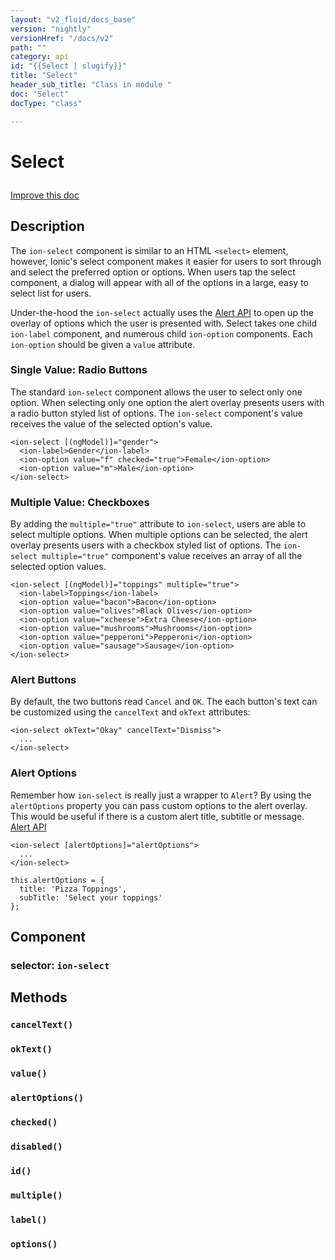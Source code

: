 ```yaml
---
layout: "v2_fluid/docs_base"
version: "nightly"
versionHref: "/docs/v2"
path: ""
category: api
id: "{{Select | slugify}}"
title: "Select"
header_sub_title: "Class in module "
doc: "Select"
docType: "class"

---
```










<h1 class="api-title">


Select






</h1>

<a class="improve-v2-docs" href='http://github.com/driftyco/ionic2/edit/master/ionic/components/select/select.ts#L8'>
Improve this doc
</a> 






<!-- description -->
<h2>Description</h2>

<p>The <code>ion-select</code> component is similar to an HTML <code>&lt;select&gt;</code> element, however,
Ionic&#39;s select component makes it easier for users to sort through and select
the preferred option or options. When users tap the select component, a
dialog will appear with all of the options in a large, easy to select list
for users.</p>
<p>Under-the-hood the <code>ion-select</code> actually uses the
<a href='../../alert/Alert'>Alert API</a> to open up the overlay of options
which the user is presented with. Select takes one child <code>ion-label</code>
component, and numerous child <code>ion-option</code> components. Each <code>ion-option</code>
should be given a <code>value</code> attribute.</p>
<h3 id="single-value-radio-buttons">Single Value: Radio Buttons</h3>
<p>The standard <code>ion-select</code> component allows the user to select only one
option. When selecting only one option the alert overlay presents users with
a radio button styled list of options. The <code>ion-select</code> component&#39;s value
receives the value of the selected option&#39;s value.</p>
<pre><code class="lang-html">&lt;ion-select [(ngModel)]=&quot;gender&quot;&gt;
  &lt;ion-label&gt;Gender&lt;/ion-label&gt;
  &lt;ion-option value=&quot;f&quot; checked=&quot;true&quot;&gt;Female&lt;/ion-option&gt;
  &lt;ion-option value=&quot;m&quot;&gt;Male&lt;/ion-option&gt;
&lt;/ion-select&gt;
</code></pre>
<h3 id="multiple-value-checkboxes">Multiple Value: Checkboxes</h3>
<p>By adding the <code>multiple=&quot;true&quot;</code> attribute to <code>ion-select</code>, users are able
to select multiple options. When multiple options can be selected, the alert
overlay presents users with a checkbox styled list of options. The
<code>ion-select multiple=&quot;true&quot;</code> component&#39;s value receives an array of all the
selected option values.</p>
<pre><code class="lang-html">&lt;ion-select [(ngModel)]=&quot;toppings&quot; multiple=&quot;true&quot;&gt;
  &lt;ion-label&gt;Toppings&lt;/ion-label&gt;
  &lt;ion-option value=&quot;bacon&quot;&gt;Bacon&lt;/ion-option&gt;
  &lt;ion-option value=&quot;olives&quot;&gt;Black Olives&lt;/ion-option&gt;
  &lt;ion-option value=&quot;xcheese&quot;&gt;Extra Cheese&lt;/ion-option&gt;
  &lt;ion-option value=&quot;mushrooms&quot;&gt;Mushrooms&lt;/ion-option&gt;
  &lt;ion-option value=&quot;pepperoni&quot;&gt;Pepperoni&lt;/ion-option&gt;
  &lt;ion-option value=&quot;sausage&quot;&gt;Sausage&lt;/ion-option&gt;
&lt;/ion-select&gt;
</code></pre>
<h3 id="alert-buttons">Alert Buttons</h3>
<p>By default, the two buttons read <code>Cancel</code> and <code>OK</code>. The each button&#39;s text
can be customized using the <code>cancelText</code> and <code>okText</code> attributes:</p>
<pre><code class="lang-html">&lt;ion-select okText=&quot;Okay&quot; cancelText=&quot;Dismiss&quot;&gt;
  ...
&lt;/ion-select&gt;
</code></pre>
<h3 id="alert-options">Alert Options</h3>
<p>Remember how <code>ion-select</code> is really just a wrapper to <code>Alert</code>? By using
the <code>alertOptions</code> property you can pass custom options to the alert
overlay. This would be useful if there is a custom alert title,
subtitle or message. <a href='../../alert/Alert'>Alert API</a></p>
<pre><code class="lang-html">&lt;ion-select [alertOptions]=&quot;alertOptions&quot;&gt;
  ...
&lt;/ion-select&gt;
</code></pre>
<pre><code class="lang-ts">this.alertOptions = {
  title: &#39;Pizza Toppings&#39;,
  subTitle: &#39;Select your toppings&#39;
};
</code></pre>


<h2>Component</h2>
<h3>selector: <code>ion-select</code></h3>
<!-- @usage tag -->


<!-- @property tags -->


<!-- methods on the class -->

<h2>Methods</h2>

<div id="cancelText"></div>

<h3>
<code>cancelText()</code>
  

</h3>












<div id="okText"></div>

<h3>
<code>okText()</code>
  

</h3>












<div id="value"></div>

<h3>
<code>value()</code>
  

</h3>












<div id="alertOptions"></div>

<h3>
<code>alertOptions()</code>
  

</h3>












<div id="checked"></div>

<h3>
<code>checked()</code>
  

</h3>












<div id="disabled"></div>

<h3>
<code>disabled()</code>
  

</h3>












<div id="id"></div>

<h3>
<code>id()</code>
  

</h3>












<div id="multiple"></div>

<h3>
<code>multiple()</code>
  

</h3>












<div id="label"></div>

<h3>
<code>label()</code>
  

</h3>












<div id="options"></div>

<h3>
<code>options()</code>
  

</h3>










<!-- related link --><!-- end content block -->


<!-- end body block -->

